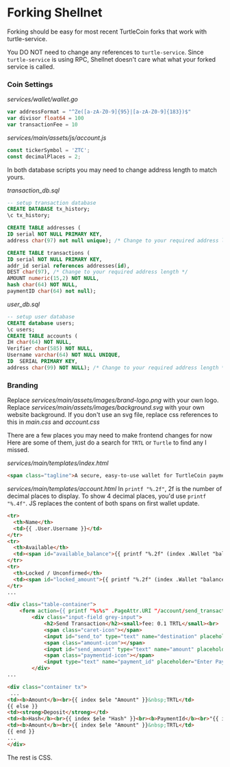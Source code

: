 # Forking Shellnet

Forking should be easy for most recent TurtleCoin forks that work with turtle-service.

You DO NOT need to change any references to `turtle-service`.  Since `turtle-service` is using RPC, Shellnet doesn't care what what your forked service is called.

### Coin Settings
*services/wallet/wallet.go*
```go
var addressFormat = "^Ze([a-zA-Z0-9]{95}|[a-zA-Z0-9]{183})$"
var divisor float64 = 100
var transactionFee = 10
```

*services/main/assets/js/account.js*
```js
const tickerSymbol = 'ZTC';
const decimalPlaces = 2;
```

In both database scripts you may need to change address length to match yours.  

*transaction_db.sql*
```sql
-- setup transaction database
CREATE DATABASE tx_history;
\c tx_history;

CREATE TABLE addresses (
ID serial NOT NULL PRIMARY KEY,
address char(97) not null unique); /* Change to your required address length */

CREATE TABLE transactions (
ID serial NOT NULL PRIMARY KEY,
addr_id serial references addresses(id),
DEST char(97), /* Change to your required address length */
AMOUNT numeric(15,2) NOT NULL,
hash char(64) NOT NULL,
paymentID char(64) not null);
```

*user_db.sql*
```sql
-- setup user database
CREATE database users;
\c users;
CREATE TABLE accounts (
IH char(64) NOT NULL,
Verifier char(585) NOT NULL,
Username varchar(64) NOT NULL UNIQUE,
ID  SERIAL PRIMARY KEY,
address char(99) NOT NULL); /* Change to your required address length */
```

### Branding

Replace *services/main/assets/images/brand-logo.png* with your own logo.
Replace *services/main/assets/images/background.svg* with your own website background.  If you don't use an svg file, replace css references to this in *main.css* and *account.css*

There are a few places you may need to make frontend changes for now  Here are some of them, just do a search for `TRTL` or `Turtle` to find any I missed.

*services/main/templates/index.html*
```html
<span class="tagline">A secure, easy-to-use wallet for TurtleCoin payments</span>
```

*services/main/templates/account.html*
In `printf "%.2f"`, 2f is the number of decimal places to display. To show 4 decimal places, you'd use `printf "%.4f"`.  JS replaces the content of both spans on first wallet update.  
```html
<tr>
  <th>Name</th>
  <td>{{ .User.Username }}</td>
</tr>
<tr>
  <th>Available</th>
  <td><span id="available_balance">{{ printf "%.2f" (index .Wallet "balance" "availableBalance") }} TRTL</span></td>
</tr>
<tr>
  <th>Locked / Unconfirmed</th>
  <td><span id="locked_amount">{{ printf "%.2f" (index .Wallet "balance" "lockedAmount") }} TRTL</span></td>
</tr>
...
```
```html
<div class="table-container">
    <form action={{ printf "%s%s" .PageAttr.URI "/account/send_transaction"}} method="POST">
        <div class="input-field grey-input">
            <h2>Send Transaction</h2><small>fee: 0.1 TRTL</small><br>
            <span class="caret-icon"></span>
            <input id="send_to" type="text" name="destination" placeholder="Enter destination address..." pattern="^TRTL([a-zA-Z0-9]{95}|[a-zA-Z0-9]{183})\s*$" required/>
            <span class="amount-icon"></span>
            <input id="send_amount" type="text" name="amount" placeholder="Enter Amount.." pattern="^\d+\.{0,1}\d{0,6}$" required/>
            <span class="paymentid-icon"></span>
            <input type="text" name="payment_id" placeholder="Enter Payment ID..." pattern="^[a-fA-F\d]{64}$"/>
        </div>
...
```
```html
<div class="container tx">
 ...
<td><b>Amount</b><br>{{ index $ele "Amount" }}&nbsp;TRTL</td>
{{ else }}
<td><strong>Deposit</strong></td>
<td><b>Hash</b><br>{{ index $ele "Hash" }}<br><b>PaymentId</b><br>"{{ index $ele "PaymentID"}}"</td>
<td><b>Amount</b><br>{{ index $ele "Amount" }}&nbsp;TRTL</td>
{{ end }}
...
</div>
```

The rest is CSS.

